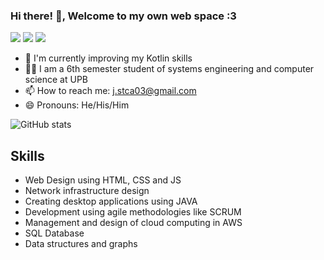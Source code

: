 ### **Hi there!** 👋, Welcome to my own web space :3

[![](https://img.shields.io/twitter/follow/s?color=c777c3&label=Follow%20me%20%40leon_styven&logo=twitter&logoColor=75edb2&style=for-the-badge)](https://twitter.com/leon_styven)
[![](https://img.shields.io/twitter/follow/s?color=c777c3&label=Follow%20me%20%40leon._.styven&logo=instagram&logoColor=75edb2&style=for-the-badge)](https://www.instagram.com/leon._.styven)
[![](https://img.shields.io/twitter/follow/s?color=c777c3&label=styven%20agudelo&logo=linkedin&logoColor=75edb2&style=for-the-badge)](https://www.linkedin.com/in/leonstyven/)


- 🌱 I'm currently improving my Kotlin skills
- 👨‍🎓 I am a 6th semester student of systems engineering and computer science at UPB
- 📫 How to reach me: j.stca03@gmail.com
- 😄 Pronouns: He/His/Him

![GitHub stats](https://github-readme-stats.vercel.app/api?username=leonstyven&show_icons=true&theme=cobalt)

## Skills
- Web Design using HTML, CSS and JS
- Network infrastructure design
- Creating desktop applications using JAVA
- Development using agile methodologies like SCRUM
- Management and design of cloud computing in AWS
- SQL Database
- Data structures and graphs
